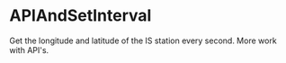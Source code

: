 # APIAndSetInterval

Get the longitude and latitude of the IS station every second.
More work with API's.
